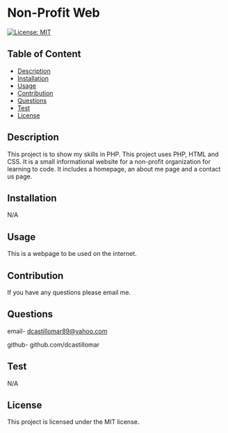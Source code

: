 # Non-Profit Web
  [![License: MIT](https://img.shields.io/badge/License-MIT-yellow.svg)](https://opensource.org/licenses/MIT)
   
  ## Table of Content
  - [Description](#Description)
  - [Installation](#Installation)
  - [Usage](#Usage)
  - [Contribution](#Contribution)
  - [Questions](#Questions)
  - [Test](#Test)
  - [License](#license)


  ## Description
  This project is to show my skills in PHP. This project uses PHP, HTML and CSS. It is a small informational website for a non-profit organization for learning to code. It includes a homepage, an about me page and a contact us page. 

  ## Installation
  N/A

  ## Usage
  This is a webpage to be used on the internet.

  ## Contribution
  If you have any questions please email me.

  ## Questions
  email- dcastillomar89@yahoo.com

  github- github.com/dcastillomar

  ## Test 
  N/A

  ## License
    
This project is licensed under the MIT license.